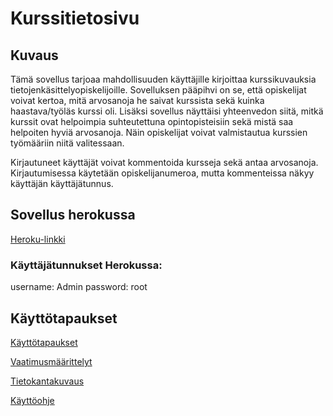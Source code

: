 # Kurssitietosivu

## Kuvaus

Tämä sovellus tarjoaa mahdollisuuden käyttäjille kirjoittaa kurssikuvauksia tietojenkäsittelyopiskelijoille.
Sovelluksen pääpihvi on se, että opiskelijat voivat kertoa, mitä arvosanoja he saivat kurssista sekä kuinka 
haastava/työläs kurssi oli. Lisäksi sovellus näyttäisi yhteenvedon siitä, mitkä kurssit ovat helpoimpia suhteutettuna opintopisteisiin sekä mistä saa helpoiten hyviä arvosanoja. Näin opiskelijat voivat valmistautua kurssien työmääriin niitä valitessaan.

Kirjautuneet käyttäjät voivat kommentoida kursseja sekä antaa arvosanoja. Kirjautumisessa käytetään opiskelijanumeroa, mutta kommenteissa näkyy käyttäjän käyttäjätunnus.

## Sovellus herokussa

[Heroku-linkki](https://matalaita.herokuapp.com/)

### Käyttäjätunnukset Herokussa:
username: Admin
password: root

## Käyttötapaukset

[Käyttötapaukset](https://github.com/Varjokorento/tsohasovellus19/blob/master/documentation/userstories.md)

[Vaatimusmäärittelyt](https://github.com/Varjokorento/tsohasovellus19/blob/master/documentation/Specifications.md)

[Tietokantakuvaus](https://github.com/Varjokorento/tsohasovellus19/blob/master/documentation/Databasestructure.md)

[Käyttöohje](https://github.com/Varjokorento/tsohasovellus19/blob/master/documentation/Howtouse.md)